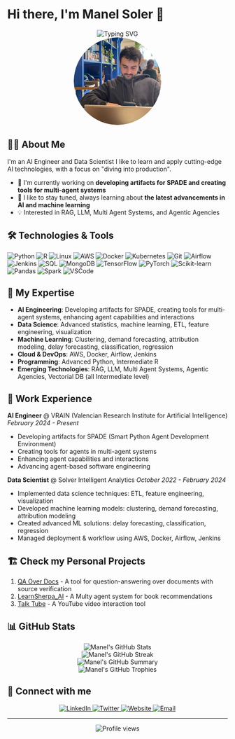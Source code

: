 # Hi there, I'm Manel Soler 👋

<div align="center">
  <img src="https://readme-typing-svg.herokuapp.com?font=Fira+Code&pause=1000&color=3498DB&center=true&vCenter=true&width=435&lines=AI+Engineer+%26+Data+Scientist;I like to+learn+and+apply" alt="Typing SVG" />
</div>


<div align="center">
  <img src="img/yo_2.png" alt="Manel Soler" width="200" style="border-radius: 50%;" />
</div>


## 👨‍💻 About Me

I'm an AI Engineer and Data Scientist  I like to learn and apply cutting-edge AI technologies, with a focus on "diving into production".

- 🔭 I'm currently working on **developing artifacts for SPADE and creating tools for multi-agent systems**
- 🌱 I like to stay tuned, always learning about **the latest advancements in AI and machine learning**
- 💡 Interested in RAG, LLM, Multi Agent Systems, and Agentic Agencies


## 🛠️ Technologies & Tools

![Python](https://img.shields.io/badge/-Python-3776AB?style=flat-square&logo=python&logoColor=white)
![R](https://img.shields.io/badge/-R-276DC3?style=flat-square&logo=r&logoColor=white)
![Linux](https://img.shields.io/badge/-Linux-FCC624?style=flat-square&logo=linux&logoColor=black)
![AWS](https://img.shields.io/badge/-AWS-232F3E?style=flat-square&logo=amazon-aws&logoColor=white)
![Docker](https://img.shields.io/badge/-Docker-2496ED?style=flat-square&logo=docker&logoColor=white)
![Kubernetes](https://img.shields.io/badge/-Kubernetes-326CE5?style=flat-square&logo=kubernetes&logoColor=white)
![Git](https://img.shields.io/badge/-Git-F05032?style=flat-square&logo=git&logoColor=white)
![Airflow](https://img.shields.io/badge/-Airflow-017CEE?style=flat-square&logo=apache-airflow&logoColor=white)
![Jenkins](https://img.shields.io/badge/-Jenkins-D24939?style=flat-square&logo=jenkins&logoColor=white)
![SQL](https://img.shields.io/badge/-SQL-4479A1?style=flat-square&logo=mysql&logoColor=white)
![MongoDB](https://img.shields.io/badge/-MongoDB-47A248?style=flat-square&logo=mongodb&logoColor=white)
![TensorFlow](https://img.shields.io/badge/-TensorFlow-FF6F00?style=flat-square&logo=tensorflow&logoColor=white)
![PyTorch](https://img.shields.io/badge/-PyTorch-EE4C2C?style=flat-square&logo=pytorch&logoColor=white)
![Scikit-learn](https://img.shields.io/badge/-Scikit--learn-F7931E?style=flat-square&logo=scikit-learn&logoColor=white)
![Pandas](https://img.shields.io/badge/-Pandas-150458?style=flat-square&logo=pandas&logoColor=white)
![Spark](https://img.shields.io/badge/-Spark-E25A1C?style=flat-square&logo=apache-spark&logoColor=white)
![VSCode](https://img.shields.io/badge/-VSCode-007ACC?style=flat-square&logo=visual-studio-code&logoColor=white)


## 🚀 My Expertise

- **AI Engineering**: Developing artifacts for SPADE, creating tools for multi-agent systems, enhancing agent capabilities and interactions
- **Data Science**: Advanced statistics, machine learning, ETL, feature engineering, visualization
- **Machine Learning**: Clustering, demand forecasting, attribution modeling, delay forecasting, classification, regression
- **Cloud & DevOps**: AWS, Docker, Airflow, Jenkins
- **Programming**: Advanced Python, Intermediate R
- **Emerging Technologies**: RAG, LLM, Multi Agent Systems, Agentic Agencies, Vectorial DB (all Intermediate level)

## 💼 Work Experience

**AI Engineer** @ VRAIN (Valencian Research Institute for Artificial Intelligence)
*February 2024 - Present*
- Developing artifacts for SPADE (Smart Python Agent Development Environment)
- Creating tools for agents in multi-agent systems
- Enhancing agent capabilities and interactions
- Advancing agent-based software engineering

**Data Scientist** @ Solver Intelligent Analytics
*October 2022 - February 2024*
- Implemented data science techniques: ETL, feature engineering, visualization
- Developed machine learning models: clustering, demand forecasting, attribution modeling
- Created advanced ML solutions: delay forecasting, classification, regression
- Managed deployment & workflow using AWS, Docker, Airflow, Jenkins

## 🏗️ Check my Personal Projects

1. [QA Over Docs](https://github.com/sosanzma/QA_over_docs) - A tool for question-answering over documents with source verification
2. [LearnSherpa_AI](https://github.com/sosanzma/LearnSherpa_AI) - A Multy agent system for book recommendations
3. [Talk Tube](https://github.com/sosanzma/talktube) - A YouTube video interaction tool

## 📊 GitHub Stats

<div align="center">
  <img src="https://github-readme-stats.vercel.app/api?username=sosanzma&show_icons=true&theme=radical" alt="Manel's GitHub Stats" />
</div>
<div align="center">
  <img src="https://github-readme-streak-stats.herokuapp.com/?user=sosanzma&theme=radical" alt="Manel's GitHub Streak" />
</div>

<div align="center">
  <img src="https://github-profile-summary-cards.vercel.app/api/cards/profile-details?username=sosanzma&theme=radical" alt="Manel's GitHub Summary" />
</div>
<div align="center">
  <img src="https://github-profile-trophy.vercel.app/?username=sosanzma&theme=radical&column=7" alt="Manel's GitHub Trophies" />
</div>

## 🤝 Connect with me

<div align="center">
  <a href="https://www.linkedin.com/in/manelsolersanz/" target="_blank">
    <img src="https://img.shields.io/badge/-LinkedIn-0077B5?style=for-the-badge&logo=linkedin&logoColor=white" alt="LinkedIn" />
  </a>
  <a href="https://twitter.com/sosanzma" target="_blank">
    <img src="https://img.shields.io/badge/-Twitter-1DA1F2?style=for-the-badge&logo=twitter&logoColor=white" alt="Twitter" />
  </a>
  <a href="https://sosanzma.github.io/" target="_blank">
    <img src="https://img.shields.io/badge/-Website-FF7139?style=for-the-badge&logo=firefox-browser&logoColor=white" alt="Website" />
  </a>
  <a href="mailto:manelbng@gmail.com">
    <img src="https://img.shields.io/badge/-Email-D14836?style=for-the-badge&logo=gmail&logoColor=white" alt="Email" />
  </a>
</div>

---

<div align="center">
  <img src="https://komarev.com/ghpvc/?username=sosanzma&color=blue&style=flat-square&label=Profile+Views" alt="Profile views" />
</div>